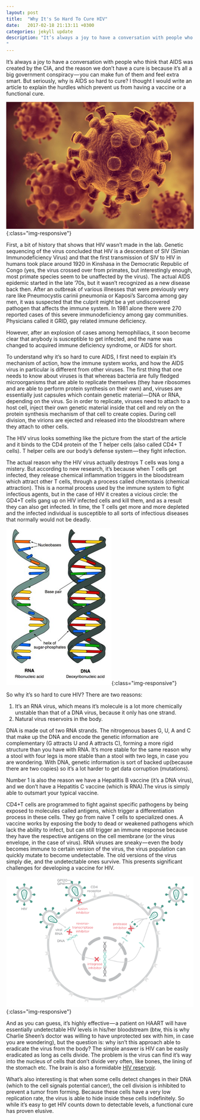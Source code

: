 ```yaml
---
layout: post
title:  "Why It's So Hard To Cure HIV"
date:   2017-02-18 21:13:11 +0300
categories: jekyll update
description: "It’s always a joy to have a conversation with people who think that AIDS was created by the CIA, and the reason we don’t have a cure is because it’s all a big government conspiracy — you can make fun of them and feel extra smart. But seriously, why is AIDS so hard to cure?
"
---
```

It’s always a joy to have a conversation with people who think that AIDS was created by the CIA, and the reason we don’t have a cure is because it’s all a big government conspiracy — you can make fun of them and feel extra smart. But seriously, why is AIDS so hard to cure? I thought I would write an article to explain the hurdles which prevent us from having a vaccine or a functional cure.

![image-title-here](/images/hiv1.jpg){:class="img-responsive"} 

First, a bit of history that shows that HIV wasn’t made in the lab. Genetic sequencing of the virus concluded that HIV is a descendant of SIV (Simian Immunodeficiency Virus) and that the first transmission of SIV to HIV in humans took place around 1920 in Kinshasa in the Democratic Republic of Congo (yes, the virus crossed over from primates, but interestingly enough, most primate species seem to be unaffected by the virus). The actual AIDS epidemic started in the late ’70s, but it wasn’t recognized as a new disease back then. After an outbreak of various illnesses that were previously very rare like Pneumocystis carinii pneumonia or Kaposi’s Sarcoma among gay men, it was suspected that the culprit might be a yet undiscovered pathogen that affects the immune system. In 1981 alone there were 270 reported cases of this severe immunodeficiency among gay communities. Physicians called it GRID, gay related immune deficiency.

However, after an explosion of cases among hemophiliacs, it soon become clear that anybody is susceptible to get infected, and the name was changed to acquired immune deficiency syndrome, or AIDS for short.

To understand why it’s so hard to cure AIDS, I first need to explain it’s mechanism of action, how the immune system works, and how the AIDS virus in particular is different from other viruses. The first thing that one needs to know about viruses is that whereas bacteria are fully fledged microorganisms that are able to replicate themselves (they have ribosomes and are able to perform protein synthesis on their own) and, viruses are essentially just capsules which contain genetic material — DNA or RNA, depending on the virus. So in order to replicate, viruses need to attach to a host cell, inject their own genetic material inside that cell and rely on the protein synthesis mechanism of that cell to create copies. During cell division, the virions are ejected and released into the bloodstream where they attach to other cells.

The HIV virus looks something like the picture from the start of the article and it binds to the CD4 protein of the T helper cells (also called CD4+ T cells). T helper cells are our body’s defense system — they fight infection.

The actual reason why the HIV virus actually destroys T cells was long a mistery. But according to new research, it’s because when T cells get infected, they release chemical inflammation triggers in the bloodstream which attract other T cells, through a process called chemotaxis (chemical attraction). This is a normal process used by the immune system to fight infectious agents, but in the case of HIV it creates a vicious circle: the GD4+T cells gang up on HIV infected cells and kill them, and as a result they can also get infected. In time, the T cells get more and more depleted and the infected individual is susceptible to all sorts of infectious diseases that normally would not be deadly.

![image-title-here](/images/hiv2.jpeg){:class="img-responsive"} 

So why it’s so hard to cure HIV? There are two reasons:

1. It’s an RNA virus, which means it’s molecule is a lot more chemically unstable than that of a DNA virus, because it only has one strand.
2. Natural virus reservoirs in the body.

DNA is made out of two RNA strands. The nitrogenous bases G, U, A and C that make up the DNA and encode the genetic information are complementary (G attracts U and A attracts C), forming a more rigid structure than you have with RNA. It’s more stable for the same reason why a stool with four legs is more stable than a stool with two legs, in case you are wondering. With DNA, genetic information is sort of backed up(because there are two copies) so it’s a lot harder to get data corruption (mutations).

Number 1 is also the reason we have a Hepatitis B vaccine (it’s a DNA virus), and we don’t have a Hepatitis C vaccine (which is RNA).The virus is simply able to outsmart your typical vaccine.

CD4+T cells are programmed to fight against specific pathogens by being exposed to molecules called antigens, which trigger a differentiation process in these cells. They go from naive T cells to specialized ones. A vaccine works by exposing the body to dead or weakened pathogens which lack the ability to infect, but can still trigger an immune response because they have the respective antigens on the cell membrane (or the virus envelope, in the case of virus). RNA viruses are sneaky — even the body becomes immune to certain version of the virus, the virus population can quickly mutate to become undetectable. The old versions of the virus simply die, and the undetectable ones survive. This presents significant challenges for developing a vaccine for HIV.

![image-title-here](/images/hiv3.png){:class="img-responsive"}  

And as you can guess, it’s highly effective — a patient on HAART will have essentially undetectable HIV levels in his/her bloodstream (btw, this is why Charlie Sheen’s doctor was willing to have unprotected sex with him, in case you are wondering), but the question is: why isn’t this approach able to eradicate the virus from the body? The simple answer is HIV can be easily eradicated as long as cells divide. The problem is the virus can find it’s way into the nucleus of cells that don’t divide very often, like bones, the lining of the stomach etc. The brain is also a formidable [HIV reservoir](https://www.poz.com/article/brain-reservoir-23545-5827).

What’s also interesting is that when some cells detect changes in their DNA (which to the cell signals potential cancer), the cell division is inhibited to prevent a tumor from forming. Because these cells have a very low replication rate, the virus is able to hide inside these cells indefinitely. So while it’s easy to get HIV counts down to detectable levels, a functional cure has proven elusive.
